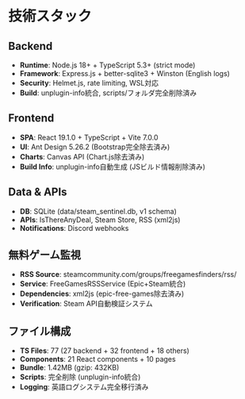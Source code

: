 # 技術スタック

## Backend
- **Runtime**: Node.js 18+ + TypeScript 5.3+ (strict mode)
- **Framework**: Express.js + better-sqlite3 + Winston (English logs)
- **Security**: Helmet.js, rate limiting, WSL対応
- **Build**: unplugin-info統合, scripts/フォルダ完全削除済み

## Frontend  
- **SPA**: React 19.1.0 + TypeScript + Vite 7.0.0
- **UI**: Ant Design 5.26.2 (Bootstrap完全除去済み)
- **Charts**: Canvas API (Chart.js除去済み)
- **Build Info**: unplugin-info自動生成 (JSビルド情報削除済み)

## Data & APIs
- **DB**: SQLite (data/steam_sentinel.db, v1 schema)
- **APIs**: IsThereAnyDeal, Steam Store, RSS (xml2js)
- **Notifications**: Discord webhooks

## 無料ゲーム監視
- **RSS Source**: steamcommunity.com/groups/freegamesfinders/rss/
- **Service**: FreeGamesRSSService (Epic+Steam統合)
- **Dependencies**: xml2js (epic-free-games除去済み)
- **Verification**: Steam API自動検証システム

## ファイル構成
- **TS Files**: 77 (27 backend + 32 frontend + 18 others)
- **Components**: 21 React components + 10 pages
- **Bundle**: 1.42MB (gzip: 432KB)
- **Scripts**: 完全削除 (unplugin-info統合)
- **Logging**: 英語ログシステム完全移行済み
